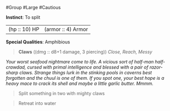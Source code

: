 #Group #Large #Cautious

**Instinct**: To split

|       |         |
| ----- | ------- |
| (hp :: 10) HP | (armor :: 4) Armor |

**Special Qualities**: Amphibious

> **Claws** ((dmg :: d8+1 damage, 3 piercing))
> *Close, Reach, Messy*

*Your worst seafood nightmare come to life. A vicious sort of half-man half-crawdad, cursed with primal intelligence and blessed with a pair of razor-sharp claws. Strange things lurk in the stinking pools in caverns best forgotten and the chuul is one of them. If you spot one, your best hope is a heavy mace to crack its shell and maybe a little garlic butter. Mmmm.*

>Split something in two with mighty claws

>Retreat into water